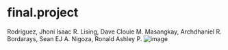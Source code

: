 # final.project
Rodriguez, Jhoni Isaac R.
Lising, Dave Clouie M.
Masangkay, Archdhaniel R.
Bordarays, Sean EJ A.
Nigoza, Ronald Ashley P.
![image](https://github.com/jhoniisaac/final.project/assets/174403905/38bd0c0c-87fe-4b68-8ea8-fb7b24b062f9)
